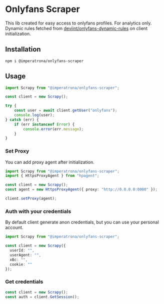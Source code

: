 # Onlyfans Scraper
This lib created for easy access to onlyfans profiles. For analytics only. Dynamic rules fetched from [deviint/onlyfans-dynamic-rules](https://github.com/deviint/onlyfans-dynamic-rules) on client initialization.


## Installation

```shell
npm i @imperatrona/onlyfans-scraper
```

## Usage

```typescript
import Scrapy from "@imperatrona/onlyfans-scraper";

const client = new Scrapy();

try {
	const user = await client.getUser("onlyfans");
	console.log(user);
} catch (err) {
	if (err instanceof Error) {
		console.error(err.message);
	}
}
```

### Set Proxy

You can add proxy agent after initialization.
```typescript
import Scrapy from "@imperatrona/onlyfans-scraper";
import { HttpsProxyAgent } from "hpagent";

const client = new Scrapy();
const agent = new HttpsProxyAgent({ proxy: "http://0.0.0.0:0000" });

client.setProxy(agent);
```

### Auth with your credentials

By default client generate anon credentials, but you can use your personal account. 

```typescript
import Scrapy from "@imperatrona/onlyfans-scraper";

const client = new Scrapy({
  userId: "",
  userAgent: "",
  xBc: "",
  cookie: ""
});
```

### Get credentials

```typescript
const client = new Scrapy();
const auth = client.GetSession();
```
